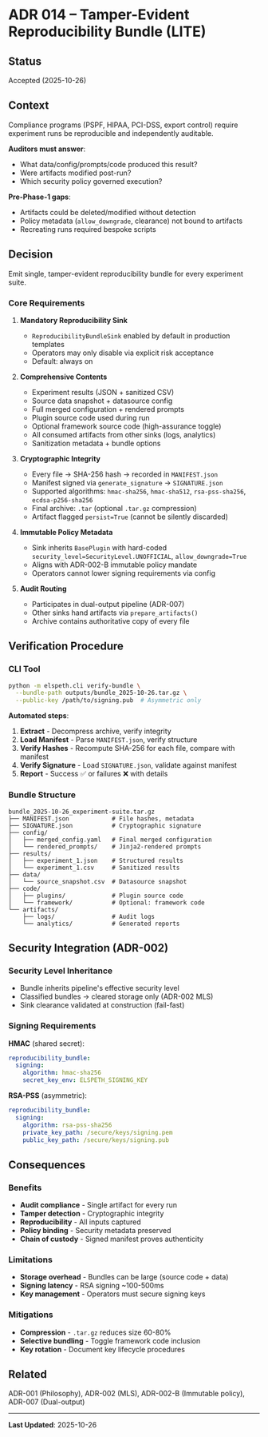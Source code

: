 # ADR 014 – Tamper-Evident Reproducibility Bundle (LITE)

## Status

Accepted (2025-10-26)

## Context

Compliance programs (PSPF, HIPAA, PCI-DSS, export control) require experiment runs be reproducible and independently auditable.

**Auditors must answer**:
- What data/config/prompts/code produced this result?
- Were artifacts modified post-run?
- Which security policy governed execution?

**Pre-Phase-1 gaps**:
- Artifacts could be deleted/modified without detection
- Policy metadata (`allow_downgrade`, clearance) not bound to artifacts
- Recreating runs required bespoke scripts

## Decision

Emit single, tamper-evident reproducibility bundle for every experiment suite.

### Core Requirements

1. **Mandatory Reproducibility Sink**
   - `ReproducibilityBundleSink` enabled by default in production templates
   - Operators may only disable via explicit risk acceptance
   - Default: always on

2. **Comprehensive Contents**
   - Experiment results (JSON + sanitized CSV)
   - Source data snapshot + datasource config
   - Full merged configuration + rendered prompts
   - Plugin source code used during run
   - Optional framework source code (high-assurance toggle)
   - All consumed artifacts from other sinks (logs, analytics)
   - Sanitization metadata + bundle options

3. **Cryptographic Integrity**
   - Every file → SHA-256 hash → recorded in `MANIFEST.json`
   - Manifest signed via `generate_signature` → `SIGNATURE.json`
   - Supported algorithms: `hmac-sha256`, `hmac-sha512`, `rsa-pss-sha256`, `ecdsa-p256-sha256`
   - Final archive: `.tar` (optional `.tar.gz` compression)
   - Artifact flagged `persist=True` (cannot be silently discarded)

4. **Immutable Policy Metadata**
   - Sink inherits `BasePlugin` with hard-coded `security_level=SecurityLevel.UNOFFICIAL`, `allow_downgrade=True`
   - Aligns with ADR-002-B immutable policy mandate
   - Operators cannot lower signing requirements via config

5. **Audit Routing**
   - Participates in dual-output pipeline (ADR-007)
   - Other sinks hand artifacts via `prepare_artifacts()`
   - Archive contains authoritative copy of every file

## Verification Procedure

### CLI Tool

```bash
python -m elspeth.cli verify-bundle \
  --bundle-path outputs/bundle_2025-10-26.tar.gz \
  --public-key /path/to/signing.pub  # Asymmetric only
```

**Automated steps**:
1. **Extract** - Decompress archive, verify integrity
2. **Load Manifest** - Parse `MANIFEST.json`, verify structure
3. **Verify Hashes** - Recompute SHA-256 for each file, compare with manifest
4. **Verify Signature** - Load `SIGNATURE.json`, validate against manifest
5. **Report** - Success ✅ or failures ❌ with details

### Bundle Structure

```
bundle_2025-10-26_experiment-suite.tar.gz
├── MANIFEST.json            # File hashes, metadata
├── SIGNATURE.json           # Cryptographic signature
├── config/
│   ├── merged_config.yaml   # Final merged configuration
│   └── rendered_prompts/    # Jinja2-rendered prompts
├── results/
│   ├── experiment_1.json    # Structured results
│   └── experiment_1.csv     # Sanitized results
├── data/
│   └── source_snapshot.csv  # Datasource snapshot
├── code/
│   ├── plugins/             # Plugin source code
│   └── framework/           # Optional: framework code
└── artifacts/
    ├── logs/                # Audit logs
    └── analytics/           # Generated reports
```

## Security Integration (ADR-002)

### Security Level Inheritance

- Bundle inherits pipeline's effective security level
- Classified bundles → cleared storage only (ADR-002 MLS)
- Sink clearance validated at construction (fail-fast)

### Signing Requirements

**HMAC** (shared secret):
```yaml
reproducibility_bundle:
  signing:
    algorithm: hmac-sha256
    secret_key_env: ELSPETH_SIGNING_KEY
```

**RSA-PSS** (asymmetric):
```yaml
reproducibility_bundle:
  signing:
    algorithm: rsa-pss-sha256
    private_key_path: /secure/keys/signing.pem
    public_key_path: /secure/keys/signing.pub
```

## Consequences

### Benefits
- **Audit compliance** - Single artifact for every run
- **Tamper detection** - Cryptographic integrity
- **Reproducibility** - All inputs captured
- **Policy binding** - Security metadata preserved
- **Chain of custody** - Signed manifest proves authenticity

### Limitations
- **Storage overhead** - Bundles can be large (source code + data)
- **Signing latency** - RSA signing ~100-500ms
- **Key management** - Operators must secure signing keys

### Mitigations
- **Compression** - `.tar.gz` reduces size 60-80%
- **Selective bundling** - Toggle framework code inclusion
- **Key rotation** - Document key lifecycle procedures

## Related

ADR-001 (Philosophy), ADR-002 (MLS), ADR-002-B (Immutable policy), ADR-007 (Dual-output)

---
**Last Updated**: 2025-10-26
